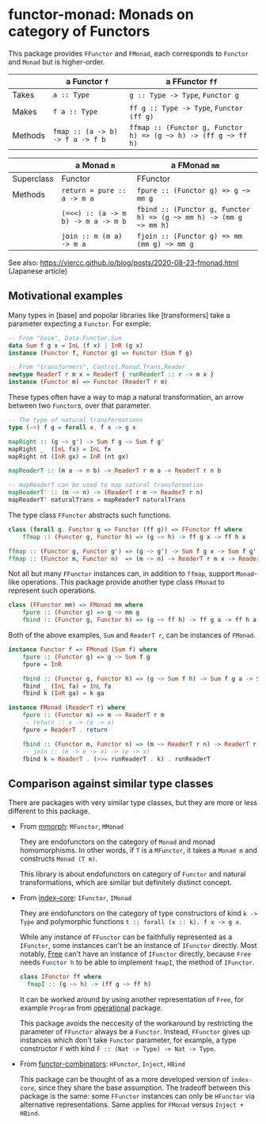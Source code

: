 # functor-monad: Monads on category of Functors

This package provides `FFunctor` and `FMonad`,
each corresponds to `Functor` and `Monad` but is higher-order.

|      | a Functor `f`   | a FFunctor `ff` |
|----|----|----|
| Takes | `a :: Type` | `g :: Type -> Type`, `Functor g` |
| Makes | `f a :: Type` | `ff g :: Type -> Type`, `Functor (ff g)` |
| Methods | `fmap :: (a -> b) -> f a -> f b` | `ffmap :: (Functor g, Functor h) => (g ~> h) -> (ff g ~> ff h)` |

|      | a Monad `m`   | a FMonad `mm` |
|----|----|----|
| Superclass | Functor | FFunctor |
| Methods | `return = pure :: a -> m a` | `fpure :: (Functor g) => g ~> mm g` |
|        | `(=<<) :: (a -> m b) -> m a -> m b` | `fbind :: (Functor g, Functor h) => (g ~> mm h) -> (mm g ~> mm h)` |
|        | `join :: m (m a) -> m a` | `fjoin :: (Functor g) => mm (mm g) ~> mm g` |

See also: https://viercc.github.io/blog/posts/2020-08-23-fmonad.html (Japanese article)

## Motivational examples

Many types in [base] and popolar libraries like [transformers] take a parameter expecting a `Functor`.
For exmple:

```haskell
-- From "base", Data.Functor.Sum
data Sum f g x = InL (f x) | InR (g x)
instance (Functor f, Functor g) => Functor (Sum f g)

-- From "transformers", Control.Monad.Trans.Reader
newtype ReaderT r m x = ReaderT { runReaderT :: r -> m x }
instance (Functor m) => Functor (ReaderT r m)
```

These types often have a way to map a natural transformation, an arrow between two `Functor`s,
over that parameter.

```haskell
-- The type of natural transformations
type (~>) f g = forall x. f x -> g x

mapRight :: (g ~> g') -> Sum f g ~> Sum f g'
mapRight _  (InL fx) = InL fx
mapRight nt (InR gx) = InR (nt gx)

mapReaderT :: (m a -> n b) -> ReaderT r m a -> ReaderT r n b

-- mapReaderT can be used to map natural transformation
mapReaderT' :: (m ~> n) -> (ReaderT r m ~> ReaderT r n)
mapReaderT' naturalTrans = mapReaderT naturalTrans
```

The type class `FFunctor` abstracts such functions.

```haskell
class (forall g. Functor g => Functor (ff g)) => FFunctor ff where
    ffmap :: (Functor g, Functor h) => (g ~> h) -> ff g x -> ff h x

ffmap :: (Functor g, Functor g') => (g ~> g') -> Sum f g x -> Sum f g' x
ffmap :: (Functor m, Functor n)  => (m ~> n) -> ReaderT r m x -> ReaderT r n x
```

Not all but many `FFunctor` instances can, in addition to `ffmap`, support `Monad`-like operations.
This package provide another type class `FMonad` to represent such operations.

```haskell
class (FFunctor mm) => FMonad mm where
    fpure :: (Functor g) => g ~> mm g
    fbind :: (Functor g, Functor h) => (g ~> ff h) -> ff g a -> ff h a
```

Both of the above examples, `Sum` and `ReaderT r`, can be instances of `FMonad`.

```haskell
instance Functor f => FMonad (Sum f) where
    fpure :: (Functor g) => g ~> Sum f g
    fpure = InR

    fbind :: (Functor g, Functor h) => (g ~> Sum f h) -> Sum f g a -> Sum f h a
    fbind _ (InL fa) = InL fa
    fbind k (InR ga) = k ga

instance FMonad (ReaderT r) where
    fpure :: (Functor m) => m ~> ReaderT r m
    -- return :: x -> (e -> x)
    fpure = ReaderT . return

    fbind :: (Functor m, Functor n) => (m ~> ReaderT r n) -> ReaderT r m a -> ReaderT r n a
    -- join :: (e -> e -> x) -> (e -> x)
    fbind k = ReaderT . (>>= runReaderT . k) . runReaderT 
```

## Comparison against similar type classes

There are packages with very similar type classes, but they are more or less different to this package.

* From [mmorph](https://hackage.haskell.org/package/mmorph-1.2.0): `MFunctor`, `MMonad`

  They are endofunctors on the category of `Monad` and monad homomorphisms. 
  In other words, if `T` is a `MFunctor`, it takes a `Monad m` and constructs `Monad (T m)`.

  This library is about endofunctors on category of `Functor` and natural transformations,
  which are similar but definitely distinct concept.

* From [index-core](https://hackage.haskell.org/package/index-core): `IFunctor`, `IMonad`

  They are endofunctors on the category of type constructors of kind `k -> Type` and polymorphic functions `t :: forall (x :: k). f x -> g x`.
  
  While any instance of `FFunctor` can be faithfully represented as a `IFunctor`, some instances can't be an instance of `IFunctor` directly.
  Most notably, [Free](https://hackage.haskell.org/package/free-5.1.8/docs/Control-Monad-Free.html#t:Free) can't have an instance of `IFunctor` directly,
  because `Free` needs `Functor h` to be able to implement `fmapI`, the method of `IFunctor`.

  ```haskell
  class IFunctor ff where
    fmapI :: (g ~> h) -> (ff g ~> ff h)
  ```

  It can be worked around by using another representation of `Free`, for example `Program` from [operational](https://hackage.haskell.org/package/operational) package.

  This package avoids the neccesity of the workaround by restricting the parameter of `FFunctor` always be a `Functor`.
  Instead, `FFunctor` gives up instances which don't take `Functor` parameter, for example, a type constructor `F` with kind `F :: (Nat -> Type) -> Nat -> Type`.

* From [functor-combinators](https://hackage.haskell.org/package/functor-combinators-0.4.1.2): `HFunctor`, `Inject`, `HBind`

  This package can be thought of as a more developed version of `index-core`, since they share the base assumption.
  The tradeoff between this package is the same: some `FFunctor` instances can only be `HFunctor` via alternative representations.
  Same applies for `FMonad` versus `Inject + HBind`.